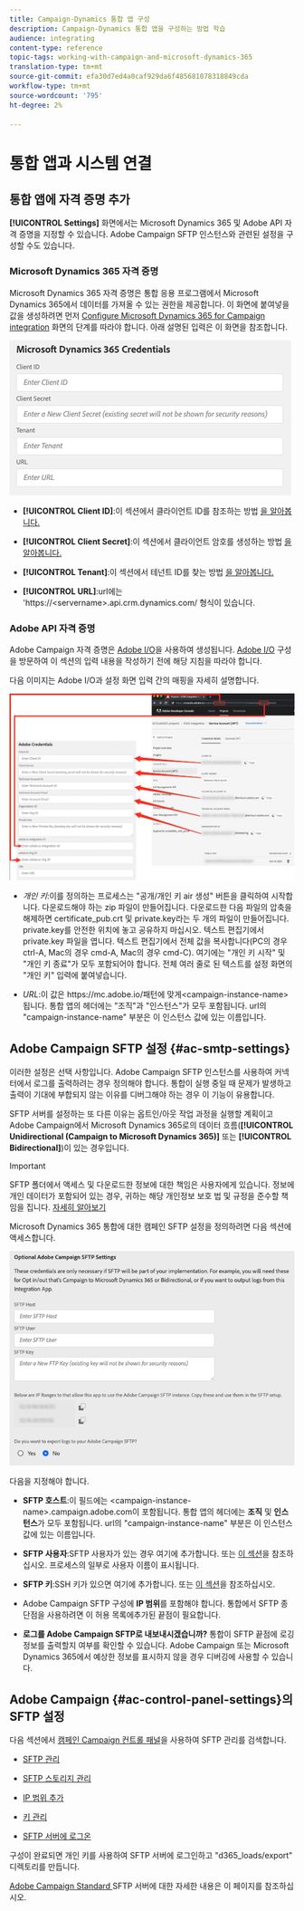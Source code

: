 ```yaml
---
title: Campaign-Dynamics 통합 앱 구성
description: Campaign-Dynamics 통합 앱을 구성하는 방법 학습
audience: integrating
content-type: reference
topic-tags: working-with-campaign-and-microsoft-dynamics-365
translation-type: tm+mt
source-git-commit: efa30d7ed4a0caf929da6f485681078318849cda
workflow-type: tm+mt
source-wordcount: '795'
ht-degree: 2%

---
```



# 통합 앱과 시스템 연결

## 통합 앱에 자격 증명 추가

**[!UICONTROL Settings]** 화면에서는 Microsoft Dynamics 365 및 Adobe API 자격 증명을 지정할 수 있습니다. Adobe Campaign SFTP 인스턴스와 관련된 설정을 구성할 수도 있습니다.

### Microsoft Dynamics 365 자격 증명

Microsoft Dynamics 365 자격 증명은 통합 응용 프로그램에서 Microsoft Dynamics 365에서 데이터를 가져올 수 있는 권한을 제공합니다.  이 화면에 붙여넣을 값을 생성하려면 먼저 [Configure Microsoft Dynamics 365 for Campaign integration](../../integrating/using/d365-acs-configure-d365.md) 화면의 단계를 따라야 합니다. 아래 설명된 입력은 이 화면을 참조합니다.

![](assets/do-not-localize/d365-to-acs-ui-page-workflows-settings-d365.png)

* **[!UICONTROL Client ID]**:이 섹션에서 클라이언트 ID를 참조하는 방법 [을 알아봅니다.](../../integrating/using/d365-acs-configure-d365.md#register-a-new-app)

* **[!UICONTROL Client Secret]**:이 섹션에서 클라이언트 암호를 생성하는 방법 [을 알아봅니다.](../../integrating/using/d365-acs-configure-d365.md#generate-a-client-secret)

* **[!UICONTROL Tenant]**:이 섹션에서 테넌트 ID를 찾는 방법 [을 알아봅니다.](../../integrating/using/d365-acs-configure-d365.md#get-the-tenant-id)

* **[!UICONTROL URL]**:url에는 &#39;https://&lt;servername>.api.crm.dynamics.com/ 형식이 있습니다.

### Adobe API 자격 증명

Adobe Campaign 자격 증명은 [Adobe I/O](https://www.adobe.io/)을 사용하여 생성됩니다. [Adobe I/O](../../integrating/using/d365-acs-configure-adobe-io.md) 구성을 방문하여 이 섹션의 입력 내용을 작성하기 전에 해당 지침을 따라야 합니다.

다음 이미지는 Adobe I/O과 설정 화면 입력 간의 매핑을 자세히 설명합니다.

![](assets/do-not-localize/d365-to-acs-ui-page-workflows-settings-adobeio.png)

* *개인 키*:이를 정의하는 프로세스는 &quot;공개/개인 키 air 생성&quot; 버튼을 클릭하여 시작합니다. 다운로드해야 하는 zip 파일이 만들어집니다. 다운로드한 다음 파일의 압축을 해제하면 certificate_pub.crt 및 private.key라는 두 개의 파일이 만들어집니다. private.key를 안전한 위치에 놓고 공유하지 마십시오. 텍스트 편집기에서 private.key 파일을 엽니다. 텍스트 편집기에서 전체 값을 복사합니다(PC의 경우 ctrl-A, Mac의 경우 cmd-A, Mac의 경우 cmd-C). 여기에는 &quot;개인 키 시작&quot; 및 &quot;개인 키 종료&quot;가 모두 포함되어야 합니다. 전체 여러 줄로 된 텍스트를 설정 화면의 &quot;개인 키&quot; 입력에 붙여넣습니다.

* *URL*:이 값은 https\://mc.adobe.io/패턴에 맞게&lt;campaign-instance-name> 됩니다. 통합 앱의 헤더에는 &quot;조직&quot;과 &quot;인스턴스&quot;가 모두 포함됩니다. url의 &quot;campaign-instance-name&quot; 부분은 이 인스턴스 값에 있는 이름입니다.

## Adobe Campaign SFTP 설정 {#ac-smtp-settings}

이러한 설정은 선택 사항입니다. Adobe Campaign SFTP 인스턴스를 사용하여 커넥터에서 로그를 출력하려는 경우 정의해야 합니다. 통합이 실행 중일 때 문제가 발생하고 출력이 기대에 부합되지 않는 이유를 디버그해야 하는 경우 이 기능이 유용합니다.

SFTP 서버를 설정하는 또 다른 이유는 옵트인/아웃 작업 과정을 실행할 계획이고 Adobe Campaign에서 Microsoft Dynamics 365로의 데이터 흐름(**[!UICONTROL Unidirectional (Campaign to Microsoft Dynamics 365)]** 또는 **[!UICONTROL Bidirectional]**)이 있는 경우입니다.

>[!IMPORTANT]
>
>SFTP 폴더에서 액세스 및 다운로드한 정보에 대한 책임은 사용자에게 있습니다. 정보에 개인 데이터가 포함되어 있는 경우, 귀하는 해당 개인정보 보호 법 및 규정을 준수할 책임을 집니다. [자세히 알아보기](../../integrating/using/d365-acs-notices-and-recommendations.md#acs-msdyn-manage-privacy)


Microsoft Dynamics 365 통합에 대한 캠페인 SFTP 설정을 정의하려면 다음 섹션에 액세스합니다.

![](assets/do-not-localize/d365-to-acs-ui-page-workflows-settings-sftp.png)

다음을 지정해야 합니다.

* **SFTP 호스트**:이 필드에는  &lt;campaign-instance-name>.campaign.adobe.com이 포함됩니다. 통합 앱의 헤더에는 **조직** 및 **인스턴스**&#x200B;가 모두 포함됩니다. url의 &quot;campaign-instance-name&quot; 부분은 이 인스턴스 값에 있는 이름입니다.

* **SFTP 사용자**:SFTP 사용자가 있는 경우 여기에 추가합니다. 또는 [이 섹션](#ac-control-panel-settings)을 참조하십시오. 프로세스의 일부로 사용자 이름이 표시됩니다.

* **SFTP 키**:SSH 키가 있으면 여기에 추가합니다. 또는 [이 섹션](#ac-control-panel-settings)을 참조하십시오.

* Adobe Campaign SFTP 구성에 **IP 범위**&#x200B;를 포함해야 합니다. 통합에서 SFTP 종단점을 사용하려면 이 허용 목록에추가된 끝점이 필요합니다.

* **로그를 Adobe Campaign SFTP로 내보내시겠습니까?** 통합이 SFTP 끝점에 로깅 정보를 출력할지 여부를 확인할 수 있습니다. Adobe Campaign 또는 Microsoft Dynamics 365에서 예상한 정보를 표시하지 않을 경우 디버깅에 사용할 수 있습니다.

## Adobe Campaign {#ac-control-panel-settings}의 SFTP 설정

다음 섹션에서 [캠페인 Campaign 컨트롤 패널](https://experienceleague.adobe.com/docs/control-panel/using/control-panel-home.html?lang=ko)을 사용하여 SFTP 관리를 검색합니다.

* [SFTP 관리](https://experienceleague.adobe.com/docs/control-panel/using/sftp-management/about-sftp-management.html?lang=en#sftp-management)

* [SFTP 스토리지 관리](https://experienceleague.adobe.com/docs/control-panel/using/sftp-management/key-management.html?lang=en#installing-ssh-key)

* [IP 범위 추가](https://experienceleague.adobe.com/docs/control-panel/using/sftp-management/ip-range-allow-listing.html?lang=en#sftp-management)

* [키 관리](https://experienceleague.adobe.com/docs/control-panel/using/sftp-management/key-management.html?lang=en#sftp-management)

* [SFTP 서버에 로그온](https://experienceleague.adobe.com/docs/control-panel/using/sftp-management/logging-into-sftp-server.html?lang=en#sftp-management)

구성이 완료되면 개인 키를 사용하여 SFTP 서버에 로그인하고 &quot;d365_loads/export&quot; 디렉토리를 만듭니다.

[Adobe Campaign Standard ](https://experienceleague.adobe.com/docs/campaign-standard-learn/control-panel/sftp-management/monitoring-server-capacity.html?lang=en#sftp-management) SFTP 서버에 대한 자세한 내용은 이 페이지를 참조하십시오.
